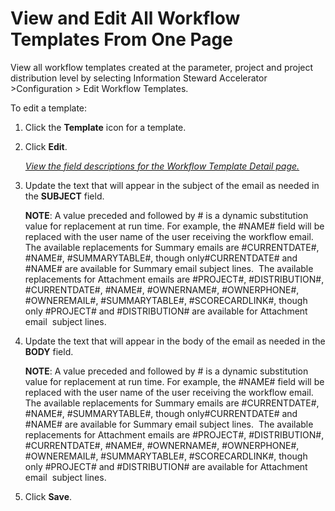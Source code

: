 # View and Edit All Workflow Templates From One Page

View all workflow templates created at the parameter, project and
project distribution level by selecting Information Steward Accelerator
\>Configuration \> Edit Workflow Templates.

To edit a template:

1.  Click the **Template** icon for a template.

2.  Click **Edit**.
    
    *[View the field descriptions for the Workflow Template Detail
    page.](../Page_Desc/Workflow_Template_Detail)*

3.  Update the text that will appear in the subject of the email as
    needed in the **SUBJECT** field.
    
    **NOTE**: A value preceded and followed by \# is a dynamic
    substitution value for replacement at run time. For example, the
    \#NAME\# field will be replaced with the user name of the user
    receiving the workflow email. The available replacements for Summary
    emails are \#CURRENTDATE\#, \#NAME\#, \#SUMMARYTABLE\#, though
    only\#CURRENTDATE\# and \#NAME\# are available for Summary email
    subject lines.<span> </span> The available replacements for
    Attachment emails are \#PROJECT\#, \#DISTRIBUTION\#,
    \#CURRENTDATE\#, \#NAME\#, \#OWNERNAME\#, \#OWNERPHONE\#,
    \#OWNEREMAIL\#, \#SUMMARYTABLE\#, \#SCORECARDLINK\#, though only
    \#PROJECT\# and \#DISTRIBUTION\# are available for Attachment
    email<span> </span> subject lines.

4.  Update the text that will appear in the body of the email as needed
    in the **BODY** field.
    
    **NOTE**: A value preceded and followed by \# is a dynamic
    substitution value for replacement at run time. For example, the
    \#NAME\# field will be replaced with the user name of the user
    receiving the workflow email. The available replacements for Summary
    emails are \#CURRENTDATE\#, \#NAME\#, \#SUMMARYTABLE\#, though
    only\#CURRENTDATE\# and \#NAME\# are available for Summary email
    subject lines.<span> </span> The available replacements for
    Attachment emails are \#PROJECT\#, \#DISTRIBUTION\#,
    \#CURRENTDATE\#, \#NAME\#, \#OWNERNAME\#, \#OWNERPHONE\#,
    \#OWNEREMAIL\#, \#SUMMARYTABLE\#, \#SCORECARDLINK\#, though only
    \#PROJECT\# and \#DISTRIBUTION\# are available for Attachment
    email<span> </span> subject lines.

5.  Click **Save**.
